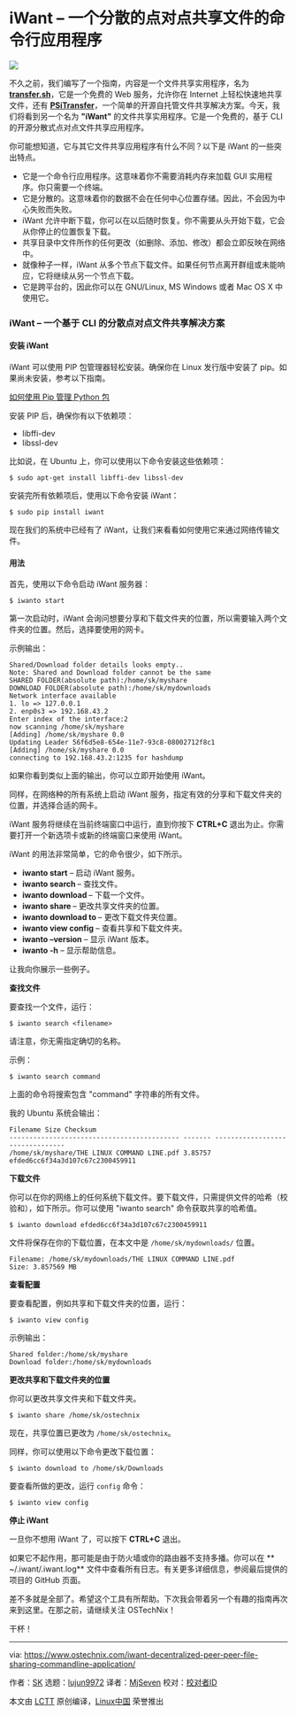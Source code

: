 iWant – 一个分散的点对点共享文件的命令行应用程序
======

![](https://www.ostechnix.com/wp-content/uploads/2017/07/p2p-720x340.jpg)

不久之前，我们编写了一个指南，内容是一个文件共享实用程序，名为 [**transfer.sh**][1]，它是一个免费的 Web 服务，允许你在 Internet 上轻松快速地共享文件，还有 [**PSiTransfer**][2]，一个简单的开源自托管文件共享解决方案。今天，我们将看到另一个名为 **"iWant"** 的文件共享实用程序。它是一个免费的，基于 CLI 的开源分散式点对点文件共享应用程序。

你可能想知道，它与其它文件共享应用程序有什么不同？以下是 iWant 的一些突出特点。

  * 它是一个命令行应用程序。这意味着你不需要消耗内存来加载 GUI 实用程序。你只需要一个终端。
  * 它是分散的。这意味着你的数据不会在任何中心位置存储。因此，不会因为中心失败而失败。
  * iWant 允许中断下载，你可以在以后随时恢复。你不需要从头开始下载，它会从你停止的位置恢复下载。
  * 共享目录中文件所作的任何更改（如删除、添加、修改）都会立即反映在网络中。
  * 就像种子一样，iWant 从多个节点下载文件。如果任何节点离开群组或未能响应，它将继续从另一个节点下载。
  * 它是跨平台的，因此你可以在 GNU/Linux, MS Windows 或者 Mac OS X 中使用它。

### iWant – 一个基于 CLI 的分散点对点文件共享解决方案

#### 安装 iWant

iWant 可以使用 PIP 包管理器轻松安装。确保你在 Linux 发行版中安装了 pip。如果尚未安装，参考以下指南。

[如何使用 Pip 管理 Python 包](https://www.ostechnix.com/manage-python-packages-using-pip/)

安装 PIP 后，确保你有以下依赖项：

  * libffi-dev
  * libssl-dev

比如说，在 Ubuntu 上，你可以使用以下命令安装这些依赖项：
```
$ sudo apt-get install libffi-dev libssl-dev

```

安装完所有依赖项后，使用以下命令安装 iWant：
```
$ sudo pip install iwant

```

现在我们的系统中已经有了 iWant，让我们来看看如何使用它来通过网络传输文件。

#### 用法

首先，使用以下命令启动 iWant 服务器：
```
$ iwanto start

```

第一次启动时，iWant 会询问想要分享和下载文件夹的位置，所以需要输入两个文件夹的位置。然后，选择要使用的网卡。

示例输出：
```
Shared/Download folder details looks empty..
Note: Shared and Download folder cannot be the same
SHARED FOLDER(absolute path):/home/sk/myshare
DOWNLOAD FOLDER(absolute path):/home/sk/mydownloads
Network interface available
1. lo => 127.0.0.1
2. enp0s3 => 192.168.43.2
Enter index of the interface:2
now scanning /home/sk/myshare
[Adding] /home/sk/myshare 0.0
Updating Leader 56f6d5e8-654e-11e7-93c8-08002712f8c1
[Adding] /home/sk/myshare 0.0
connecting to 192.168.43.2:1235 for hashdump

```

如果你看到类似上面的输出，你可以立即开始使用 iWant。

同样，在网络种的所有系统上启动 iWant 服务，指定有效的分享和下载文件夹的位置，并选择合适的网卡。

iWant 服务将继续在当前终端窗口中运行，直到你按下 **CTRL+C** 退出为止。你需要打开一个新选项卡或新的终端窗口来使用 iWant。

iWant 的用法非常简单，它的命令很少，如下所示。

  * **iwanto start** – 启动 iWant 服务。
  * **iwanto search <name>** – 查找文件。
  * **iwanto download <hash>** – 下载一个文件。
  * **iwanto share <path>** – 更改共享文件夹的位置。
  * **iwanto download to <destination>** – 更改下载文件夹位置。
  * **iwanto view config** – 查看共享和下载文件夹。
  * **iwanto –version** – 显示 iWant 版本。
  * **iwanto -h** – 显示帮助信息。

让我向你展示一些例子。

**查找文件**

要查找一个文件，运行：
```
$ iwanto search <filename>

```

请注意，你无需指定确切的名称。

示例：
```
$ iwanto search command

```

上面的命令将搜索包含 "command" 字符串的所有文件。

我的 Ubuntu 系统会输出：
```
Filename Size Checksum
------------------------------------------- ------- --------------------------------
/home/sk/myshare/THE LINUX COMMAND LINE.pdf 3.85757 efded6cc6f34a3d107c67c2300459911

```

**下载文件**

你可以在你的网络上的任何系统下载文件。要下载文件，只需提供文件的哈希（校验和），如下所示。你可以使用 "iwanto search" 命令获取共享的哈希值。
```
$ iwanto download efded6cc6f34a3d107c67c2300459911

```

文件将保存在你的下载位置，在本文中是 `/home/sk/mydownloads/` 位置。
```
Filename: /home/sk/mydownloads/THE LINUX COMMAND LINE.pdf
Size: 3.857569 MB

```

**查看配置**

要查看配置，例如共享和下载文件夹的位置，运行：
```
$ iwanto view config

```

示例输出：
```
Shared folder:/home/sk/myshare
Download folder:/home/sk/mydownloads

```

**更改共享和下载文件夹的位置**

你可以更改共享文件夹和下载文件夹。
```
$ iwanto share /home/sk/ostechnix

```

现在，共享位置已更改为 `/home/sk/ostechnix`。

同样，你可以使用以下命令更改下载位置：
```
$ iwanto download to /home/sk/Downloads

```

要查看所做的更改，运行 `config` 命令：
```
$ iwanto view config

```

**停止 iWant**

一旦你不想用 iWant 了，可以按下 **CTRL+C** 退出。

如果它不起作用，那可能是由于防火墙或你的路由器不支持多播。你可以在 ** ~/.iwant/.iwant.log** 文件中查看所有日志。有关更多详细信息，参阅最后提供的项目的 GitHub 页面。

差不多就是全部了。希望这个工具有所帮助。下次我会带着另一个有趣的指南再次来到这里。在那之前，请继续关注 OSTechNix！

干杯！



--------------------------------------------------------------------------------

via: https://www.ostechnix.com/iwant-decentralized-peer-peer-file-sharing-commandline-application/

作者：[SK][a]
选题：[lujun9972](https://github.com/lujun9972)
译者：[MjSeven](https://github.com/MjSeven)
校对：[校对者ID](https://github.com/校对者ID)

本文由 [LCTT](https://github.com/LCTT/TranslateProject) 原创编译，[Linux中国](https://linux.cn/) 荣誉推出

[a]:https://www.ostechnix.com/author/sk/
[1]:https://www.ostechnix.com/easy-fast-way-share-files-internet-command-line/
[2]:https://www.ostechnix.com/psitransfer-simple-open-source-self-hosted-file-sharing-solution/
